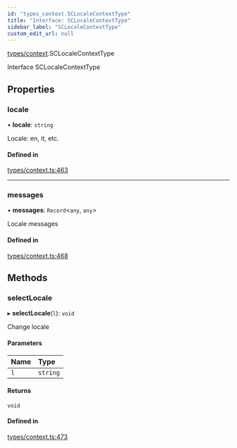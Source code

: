 ```yaml
---
id: "types_context.SCLocaleContextType"
title: "Interface: SCLocaleContextType"
sidebar_label: "SCLocaleContextType"
custom_edit_url: null
---
```


[types/context](../modules/types_context).SCLocaleContextType

Interface SCLocaleContextType

## Properties

### locale

• **locale**: `string`

Locale: en, it, etc.

#### Defined in

[types/context.ts:463](https://github.com/selfcommunity/community-ui/blob/009afd8/packages/sc-core/src/types/context.ts#L463)

___

### messages

• **messages**: `Record`<`any`, `any`\>

Locale messages

#### Defined in

[types/context.ts:468](https://github.com/selfcommunity/community-ui/blob/009afd8/packages/sc-core/src/types/context.ts#L468)

## Methods

### selectLocale

▸ **selectLocale**(`l`): `void`

Change locale

#### Parameters

| Name | Type |
| :------ | :------ |
| `l` | `string` |

#### Returns

`void`

#### Defined in

[types/context.ts:473](https://github.com/selfcommunity/community-ui/blob/009afd8/packages/sc-core/src/types/context.ts#L473)
